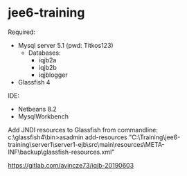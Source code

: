 # jee6-training

Required:
- Mysql server 5.1 (pwd: Titkos123)
    - Databases:
        - iqjb2a
        - iqjb2b
        - iqjblogger
- Glassfish 4

IDE:
- Netbeans 8.2
- MysqlWorkbench

Add JNDI resources to Glassfish from commandline:
c:\glassfish4\bin>asadmin add-resources "C:\Training\jee6-training\server1\server1-ejb\src\main\resources\META-INF\backup\glassfish-resources.xml"

https://gitlab.com/avincze73/iqjb-20190603